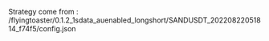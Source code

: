 Strategy come from : /flyingtoaster/0.1.2_1sdata_auenabled_longshort/SANDUSDT_20220822051814_f74f5/config.json